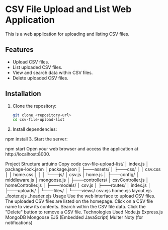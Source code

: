 # CSV File Upload and List Web Application

This is a web application for uploading and listing CSV files.

## Features

- Upload CSV files.
- List uploaded CSV files.
- View and search data within CSV files.
- Delete uploaded CSV files.

## Installation

1. Clone the repository:

   ```bash
   git clone <repository-url>
   cd csv-file-upload-list
2. Install dependencies:

npm install
3. Start the server:

npm start
Open your web browser and access the application at http://localhost:8000.

Project Structure
arduino
Copy code
csv-file-upload-list/
│   index.js
│   package-lock.json
│   package.json
│
├───assets/
│   ├───css/
│   │       csv.css
│   │       home.css
│   │
│   └───js/
│           csv.js
│           home.js
│
├───config/
│       middleware.js
│       mongoose.js
│
├───controllers/
│       csvController.js
│       homeController.js
│
├───models/
│       csv.js
│
├───routes/
│       index.js
│
├───uploads/
│   └───files/
│
└───views/
        csv.ejs
        home.ejs
        layout.ejs
        _footer.ejs
        _header.ejs
Usage
Use the web interface to upload CSV files.
The uploaded CSV files are listed on the homepage.
Click on a CSV file name to view its contents.
Search within the CSV file data.
Click the "Delete" button to remove a CSV file.
Technologies Used
Node.js
Express.js
MongoDB
Mongoose
EJS (Embedded JavaScript)
Multer
Noty (for notifications)
